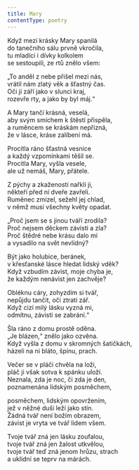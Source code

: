 ```yaml
---
title: Mary
contentType: poetry
---
```


<section>

Když mezi krásky Mary spanilá  
do tanečního sálu prvně vkročila,  
tu mladíci i dívky kolkolem  
se sestoupili, ze rtů znělo všem:

„To anděl z nebe přišel mezi nás,  
vrátil nám zlatý věk a šťastný čas.  
Oči jí září jako v slunci kraj,  
rozevře rty, a jako by byl máj.“

A Mary tančí krásná, veselá,  
aby svým smíchem k štěstí přispěla,  
a ruměncem se kráskám nepřizná,  
že v lásce, kráse zalíbení má.

Procitla ráno šťastná vesnice  
a každý vzpomínkami těšil se.  
Procitla Mary, vyšla vesele,  
ale už nemáš, Mary, přátele.

Z pýchy a zkaženosti nařkli ji,  
někteří před ní dveře zavřeli.  
Ruměnec zmizel, sežehl jej chlad,  
v němž musí všechny květy opadat.

„Proč jsem se s jinou tváří zrodila?  
Proč nejsem děckem závisti a zla?  
Proč štědré nebe krásu dalo mi  
a vysadilo na svět nevlídný?

Být jako holubice, beránek,  
v křesťanské lásce hledat lidský vděk?  
Když vzbudím závist, moje chyba je,  
že každým nenávist jen zachvěje?

Obléknu cáry, zohyzdím si tvář,  
nepůjdu tančit, oči ztratí zář.  
Když cizí milý lásku vyzná mi,  
odmítnu, závisti se zabrání.“

Šla ráno z domu prostě oděna.  
„Je blázen,“ znělo jako ozvěna.  
Když vyšla z domu v skromných šatičkách,  
házeli na ni bláto, špínu, prach.

Večer se v pláči chvěla na loži,  
pláč ji však sotva k spánku uloží.  
Neznala, zda je noc, či zda je den,  
poznamenána lidským posměchem,

posměchem, lidským opovržením,  
jež v něžné duši leží jako stín.  
Žádná tvář není božím obrazem,  
závist je vryta ve tvář lidem všem.

Tvoje tvář zná jen lásku zoufalou,  
tvoje tvář zná jen žalost utkvělou,  
tvoje tvář teď zná jenom hrůzu, strach  
a uklidní se teprv na márách.

</section>
